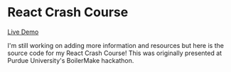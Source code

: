 # React Crash Course
[Live Demo](https://chaseschweitzer.github.io/react-crash-course/dist/)

I'm still working on adding more information and resources but here is the source code for my React Crash Course! This was originally presented at Purdue University's BoilerMake hackathon.
